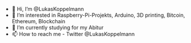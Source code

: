 - 👋 Hi, I’m @LukasKoppelmann
- 👀 I’m interested in Raspberry-Pi-Projekts, Arduino, 3D printing, Bitcoin, Ethereum, Blockchain
- 🌱 I’m currently studying for my Abitur
- 📫 How to reach me - Twitter @LukasKoppelmann

<!---
LukasKoppelmann/LukasKoppelmann is a ✨ special ✨ repository because its `README.md` (this file) appears on your GitHub profile.
You can click the Preview link to take a look at your changes.
--->
